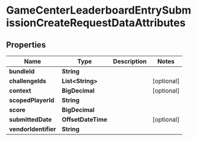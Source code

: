 

# GameCenterLeaderboardEntrySubmissionCreateRequestDataAttributes


## Properties

| Name | Type | Description | Notes |
|------------ | ------------- | ------------- | -------------|
|**bundleId** | **String** |  |  |
|**challengeIds** | **List&lt;String&gt;** |  |  [optional] |
|**context** | **BigDecimal** |  |  [optional] |
|**scopedPlayerId** | **String** |  |  |
|**score** | **BigDecimal** |  |  |
|**submittedDate** | **OffsetDateTime** |  |  [optional] |
|**vendorIdentifier** | **String** |  |  |



